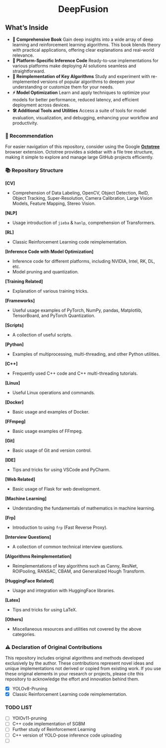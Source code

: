 <h1 align="center">DeepFusion</h1>

## What’s Inside

- **📖 Comprehensive Book**
  Gain deep insights into a wide array of deep learning and reinforcement learning algorithms. This book blends theory with practical applications, offering clear explanations and real-world relevance.
- **🚀 Platform-Specific Inference Code**
  Ready-to-use implementations for various platforms make deploying AI solutions seamless and straightforward.
- **🔄 Reimplementation of Key Algorithms**
  Study and experiment with re-implemented versions of popular algorithms to deepen your understanding or customize them for your needs.
- **⚡ Model Optimization**
  Learn and apply techniques to optimize your models for better performance, reduced latency, and efficient deployment across devices.
- **🛠️ Additional Tools and Utilities**
  Access a suite of tools for model evaluation, visualization, and debugging, enhancing your workflow and productivity.

### 📌 Recommendation

For easier navigation of this repository, consider using the Google [**Octotree**](https://chromewebstore.google.com/detail/octotree-github-code-tree/bkhaagjahfmjljalopjnoealnfndnagc?hl=zh-CN&utm_source=ext_sidebar) browser extension. Octotree provides a sidebar with a file tree structure, making it simple to explore and manage large GitHub projects efficiently.

### 📚 Repository Structure

**[CV]**

- Comprehension of Data Labeling, OpenCV, Object Detection, ReID, Object Tracking, Super-Resolution, Camera Calibration, Large Vision Models, Feature Mapping, Stereo Vision.

**[NLP]**

- Usage introduction of `jieba` & `hanlp`, comprehension of Transformers.

**[RL]**

- Classic Reinforcement Learning code reimplementation.

**[Inference Code with Model Optimization]**

- Inference code for different platforms, including NVIDIA, Intel, RK, DL, etc.
- Model pruning and quantization.

**[Training Related]**

- Explanation of various training tricks.

**[Frameworks]**

- Useful usage examples of PyTorch, NumPy, pandas, Matplotlib, TensorBoard, and PyTorch Quantization.

**[Scripts]**

- A collection of useful scripts.

**[Python]**

- Examples of multiprocessing, multi-threading, and other Python utilities.

**[C++]**

- Frequently used C++ code and C++ multi-threading tutorials.

**[Linux]**

- Useful Linux operations and commands.

**[Docker]**

- Basic usage and examples of Docker.

**[FFmpeg]**

- Basic usage examples of FFmpeg.

**[Git]**

- Basic usage of Git and version control.

**[IDE]**

- Tips and tricks for using VSCode and PyCharm.

**[Web Related]**

- Basic usage of Flask for web development.

**[Machine Learning]**

- Understanding the fundamentals of mathematics in machine learning.

**[Frp]**

- Introduction to using `frp` (Fast Reverse Proxy).

**[Interview Questions]**

- A collection of common technical interview questions.

**[Algorithms Reimplementation]**

- Reimplementations of key algorithms such as Canny, ResNet, ROIPooling, RANSAC, CBAM, and Generalized Hough Transform.

**[HuggingFace Related]**

- Usage and integration with HuggingFace libraries.

**[Latex]**

- Tips and tricks for using LaTeX.

**[Others]**

- Miscellaneous resources and utilities not covered by the above categories.

### ⚠️ Declaration of Original Contributions

This repository includes original algorithms and methods developed exclusively by the author. These contributions represent novel ideas and unique implementations not derived or copied from existing work. If you use these original elements in your research or projects, please cite this repository to acknowledge the effort and innovation behind them.

- [x] YOLOv8-Pruning
- [x] Classic Reinforcement Learning code reimplementation.

### TODO LIST

- [ ] YOlOv11-pruning
- [ ] C++ code implementation of SGBM
- [ ] Further study of Reinforcement Learning
- [ ] C++ version of YOLO-pose inference code uploading
- [ ] ​